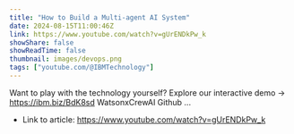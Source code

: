 ```yaml
---
title: "How to Build a Multi-agent AI System"
date: 2024-08-15T11:00:46Z
link: https://www.youtube.com/watch?v=gUrENDkPw_k
showShare: false
showReadTime: false
thumbnail: images/devops.png
tags: ["youtube.com/@IBMTechnology"]
---
```

Want to play with the technology yourself? Explore our interactive demo → https://ibm.biz/BdK8sd WatsonxCrewAI Github ...

- Link to article: https://www.youtube.com/watch?v=gUrENDkPw_k